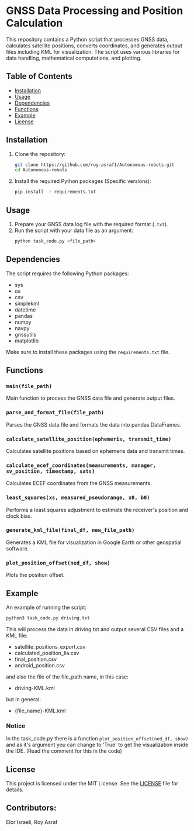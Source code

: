 # GNSS Data Processing and Position Calculation

This repository contains a Python script that processes GNSS data, calculates satellite positions, converts coordinates, and generates output files including KML for visualization. The script uses various libraries for data handling, mathematical computations, and plotting.

## Table of Contents

- [Installation](#installation)
- [Usage](#usage)
- [Dependencies](#dependencies)
- [Functions](#functions)
- [Example](#example)
- [License](#license)

## Installation

1. Clone the repository:
    ```bash
    git clone https://github.com/roy-asraf1/Autonomous-robots.git
    cd Autonomous-robots
    ```

2. Install the required Python packages (Specific versions):
    ```bash
    pip install -r requirements.txt
    ```

## Usage

1. Prepare your GNSS data log file with the required format (`.txt`).
2. Run the script with your data file as an argument:
    ```bash
    python task_code.py <file_path>
    ```

## Dependencies

The script requires the following Python packages:

- sys
- os
- csv
- simplekml
- datetime
- pandas
- numpy
- navpy
- gnssutils
- matplotlib

Make sure to install these packages using the `requirements.txt` file.

## Functions

### `main(file_path)`
Main function to process the GNSS data file and generate output files.

### `parse_and_format_file(file_path)`
Parses the GNSS data file and formats the data into pandas DataFrames.

### `calculate_satellite_position(ephemeris, transmit_time)`
Calculates satellite positions based on ephemeris data and transmit times.

### `calculate_ecef_coordinates(measurements, manager, sv_position, timestamp, sats)`
Calculates ECEF coordinates from the GNSS measurements.

### `least_squares(xs, measured_pseudorange, x0, b0)`
Performs a least squares adjustment to estimate the receiver's position and clock bias.

### `generate_kml_file(final_df, new_file_path)`
Generates a KML file for visualization in Google Earth or other geospatial software.

### `plot_position_offset(ned_df, show)`
Plots the position offset.

## Example

An example of running the script:
```bash
python3 task_code.py driving.txt
```


This will process the data in driving.txt and output several CSV files and a KML file:

- satellite_positions_export.csv
- calculated_position_lla.csv
- final_position.csv
- android_position.csv

and also the file of the file_path name, in this case:
- driving-KML.kml

but in general:
- {file_name}-KML.kml


### Notice
In the task_code.py there is a function `plot_position_offset(ned_df, show)`
and as it's argument you can change to 'True' to get the visualization inside the IDE. (Read the comment for this in the code) 


## License
This project is licensed under the MIT License. See the [LICENSE](LICENSE) file for details.


## Contributors:
Elor Israeli, Roy Asraf